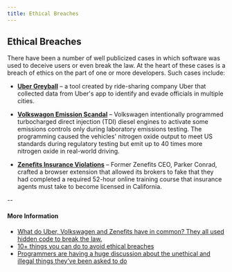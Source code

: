 ```yaml
---
title: Ethical Breaches
---
```

## Ethical Breaches

There have been a number of well publicized cases in which software was used to deceive users or even break the law. At the heart of these cases is a breach of ethics on the part of one or more developers. Such cases include:

* <a href='http://www.businessinsider.com/uber-greyball-app-vtos-authorities-2017-3?op=1' target='_blank' rel='nofollow'>**Uber Greyball**</a> – a tool created by ride-sharing company Uber that collected data from Uber's app to identify and evade officials in multiple cities.

* <a href='https://en.wikipedia.org/wiki/Volkswagen_emissions_scandal' target='_blank' rel='nofollow'>**Volkswagon Emission Scandal**</a> – Volkswagen intentionally programmed turbocharged direct injection (TDI) diesel engines to activate some emissions controls only during laboratory emissions testing. The programming caused the vehicles' nitrogen oxide output to meet US standards during regulatory testing but emit up to 40 times more nitrogen oxide in real-world driving.

* <a href='http://www.techwire.net/news/zenefits-fined-7-million-for-california-insurance-violations.html' target='_blank' rel='nofollow'>**Zenefits Insurance Violations**</a> – Former Zenefits CEO, Parker Conrad, crafted a browser extension that allowed its brokers to fake that they had completed a required 52-hour online training course that insurance agents must take to become licensed in California.

--
#### More Information
* <a href='https://medium.freecodecamp.org/dark-genius-how-programmers-at-uber-volkswagen-and-zenefits-helped-their-employers-break-the-law-b7a7939c6591' target='_blank' rel='nofollow'>What do Uber, Volkswagen and Zenefits have in common? They all used hidden code to break the law.</a>
* <a href='http://www.techrepublic.com/blog/10-things/10-plus-things-you-can-do-to-avoid-ethical-breaches/' target='_blank' rel='nofollow'>10+ things you can do to avoid ethical breaches</a>
* <a href='http://uk.businessinsider.com/programmers-confess-unethical-illegal-tasks-asked-of-them-2016-11?op=1' target='_blank' rel='nofollow'>Programmers are having a huge discussion about the unethical and illegal things they’ve been asked to do</a>
